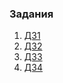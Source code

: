 
### Задания
1. [ДЗ1](https://github.com/kos12345/learn/blob/main/L1/README.md)  
2. [ДЗ2](https://github.com/kos12345/learn/blob/main/L2/README.md)  
3. [ДЗ3](https://github.com/kos12345/learn/blob/main/L3/README.md)  
4. [ДЗ4](https://github.com/kos12345/learn/blob/main/L4/README.md)  

